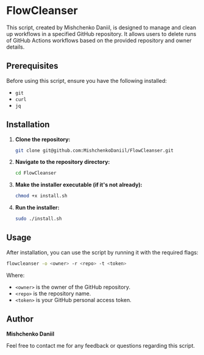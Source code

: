 # FlowCleanser

This script, created by Mishchenko Daniil, is designed to manage and clean up workflows in a specified GitHub repository. It allows users to delete runs of GitHub Actions workflows based on the provided repository and owner details.

## Prerequisites

Before using this script, ensure you have the following installed:
- `git`
- `curl`
- `jq`

## Installation

1. **Clone the repository:**

   ```bash
   git clone git@github.com:MishchenkoDaniil/FlowCleanser.git
   ```

2. **Navigate to the repository directory:**

   ```bash
   cd FlowCleanser
   ```

3. **Make the installer executable (if it's not already):**

   ```bash
   chmod +x install.sh
   ```

4. **Run the installer:**

   ```bash
   sudo ./install.sh
   ```

## Usage

After installation, you can use the script by running it with the required flags:

```bash
flowcleanser -o <owner> -r <repo> -t <token>
```

Where:
- `<owner>` is the owner of the GitHub repository.
- `<repo>` is the repository name.
- `<token>` is your GitHub personal access token.

## Author

**Mishchenko Daniil**

Feel free to contact me for any feedback or questions regarding this script.
```
